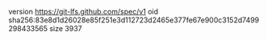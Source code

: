 version https://git-lfs.github.com/spec/v1
oid sha256:83e8d1d26028e85f251e3d112723d2465e377fe67e900c3152d7499298433565
size 3937
